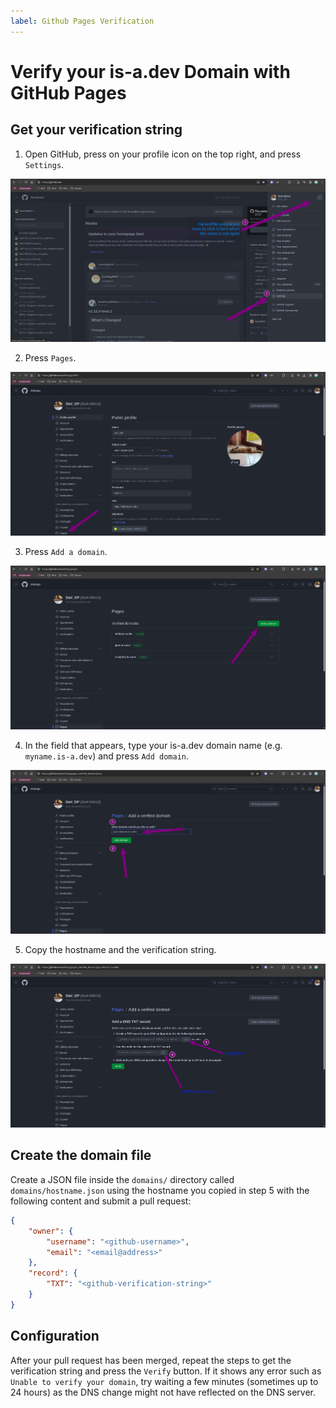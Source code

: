 ```yaml
---
label: Github Pages Verification
---
```


# Verify your is-a.dev Domain with GitHub Pages

## Get your verification string

1. Open GitHub, press on your profile icon on the top right, and press `Settings`.

![](../img/github_pages_verification_step_1.png)

2. Press `Pages`.

![](../img/github_pages_verification_step_2.png)

3. Press `Add a domain`.

![](../img/github_pages_verification_step_3.png)

4. In the field that appears, type your is-a.dev domain name (e.g. `myname.is-a.dev`) and press `Add domain`.

![](../img/github_pages_verification_step_4.png)

5. Copy the hostname and the verification string.

![](../img/github_pages_verification_step_5.png)

## Create the domain file

Create a JSON file inside the `domains/` directory called `domains/hostname.json` using the hostname you copied in step 5 with the following content and submit a pull request:

```json
{
    "owner": {
        "username": "<github-username>",
        "email": "<email@address>"
    },
    "record": {
        "TXT": "<github-verification-string>"
    }
}
```

## Configuration
After your pull request has been merged, repeat the steps to get the verification string and press the `Verify` button.
If it shows any error such as `Unable to verify your domain`, try waiting a few minutes (sometimes up to 24 hours) as the DNS change might not have reflected on the DNS server.
